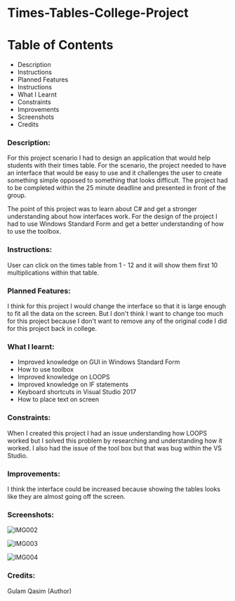 # Times-Tables-College-Project

# Table of Contents
- Description
- Instructions
- Planned Features
- Instructions
- What I Learnt
- Constraints
- Improvements
- Screenshots
- Credits



### Description:
For this project scenario I had to design an application that would help students with their times table. For the scenario, the project needed to have an interface that would be easy to use and it challenges the user to create something simple opposed to something that looks difficult. The project had to be completed within the 25 minute deadline and presented in front of the group.

The point of this project was to learn about C# and get a stronger understanding about how interfaces work. For the design of the project I had to use Windows Standard Form and get a better understanding of how to use the toolbox.

### Instructions:

User can click on the times table from 1 - 12 and it will show them first 10 multiplications within that table.

### Planned Features:

I think for this project I would change the interface so that it is large enough to fit all the data on the screen. But I don't think I want to change too much for this project because I don't want to remove any of the original code I did for this project back in college.

### What I learnt: 
- Improved knowledge on GUI in Windows Standard Form
- How to use toolbox
- Improved knowledge on LOOPS
- Improved knowledge on IF statements
- Keyboard shortcuts in Visual Studio 2017
- How to place text on screen

### Constraints:

When I created this project I had an issue understanding how LOOPS worked but I solved this problem by researching and understanding how it worked. I also had the issue of the tool box but that was bug within the VS Studio.


### Improvements:
I think the interface could be increased because showing the tables looks like they are almost going off the screen.

### Screenshots:

![IMG002](https://user-images.githubusercontent.com/45819118/71081876-f7ce1080-2187-11ea-9296-ff3faacd6889.PNG)

![IMG003](https://user-images.githubusercontent.com/45819118/71081878-f866a700-2187-11ea-9ae9-7ad23bd5c036.PNG)

![IMG004](https://user-images.githubusercontent.com/45819118/71081879-f866a700-2187-11ea-97a2-6c5d2dd15755.PNG)

### Credits:
Gulam Qasim (Author)
